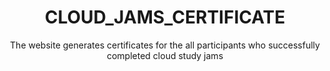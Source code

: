<h1 align="center">CLOUD_JAMS_CERTIFICATE</h1>
<p align ="center">The website generates certificates for the all participants who successfully completed cloud study jams </p>

